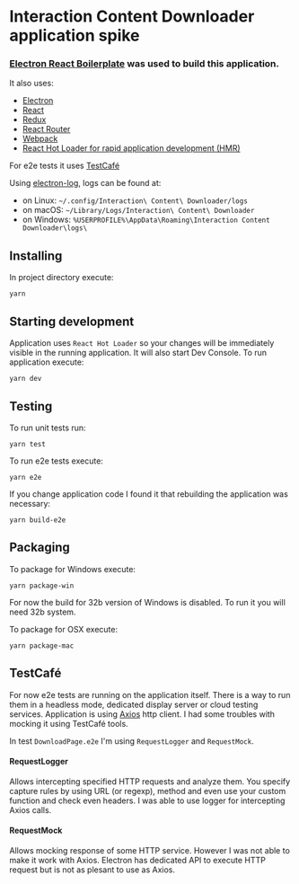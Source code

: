 # Interaction Content Downloader application spike

### [Electron React Boilerplate](https://github.com/electron-react-boilerplate/electron-react-boilerplate) was used to build this application.
It also uses:
 - [Electron](https://electron.atom.io/)
 - [React](https://facebook.github.io/react/)
 - [Redux](https://github.com/reactjs/redux)
 - [React Router](href="https://github.com/reactjs/react-router)
 - [Webpack](href="https://webpack.github.io/docs/)
 - [React Hot Loader for rapid application development (HMR)](href="https://github.com/gaearon/react-hot-loader)
 
For e2e tests it uses [TestCafé](https://devexpress.github.io/testcafe/)

Using [electron-log](https://www.npmjs.com/package/electron-log), logs can be found at:
- on Linux: `~/.config/Interaction\ Content\ Downloader/logs`
- on macOS: `~/Library/Logs/Interaction\ Content\ Downloader`
- on Windows: `%USERPROFILE%\AppData\Roaming\Interaction Content Downloader\logs\`

## Installing
In project directory execute:

`yarn`

## Starting development
Application uses `React Hot Loader` so your changes will be immediately visible in 
the running application. It will also start Dev Console. To run application execute:

`yarn dev`

## Testing
To run unit tests run:

`yarn test`

To run e2e tests execute:

`yarn e2e`

If you change application code I found it that rebuilding the application was necessary:

`yarn build-e2e`

## Packaging

To package for Windows execute:

`yarn package-win`

For now the build for 32b version of Windows is disabled. To run it you will need 32b system.

To package for OSX execute:

`yarn package-mac`

## TestCafé
For now e2e tests are running on the application itself. There is a way to run them in a headless mode,
dedicated display server or cloud testing services. Application is using [Axios](https://github.com/axios/axios) 
http client. I had some troubles with mocking it using TestCafé tools.
 
In test `DownloadPage.e2e` I'm using `RequestLogger` and `RequestMock`. 

#### RequestLogger
Allows intercepting specified HTTP requests and analyze them. 
You specify capture rules by using URL (or regexp), method and even use your custom function and check even headers.
I was able to use logger for intercepting Axios calls.

#### RequestMock
Allows mocking response of some HTTP service. However I was not able to make it work 
with Axios. Electron has dedicated API to execute HTTP request but is not as plesant 
to use as Axios.

 

